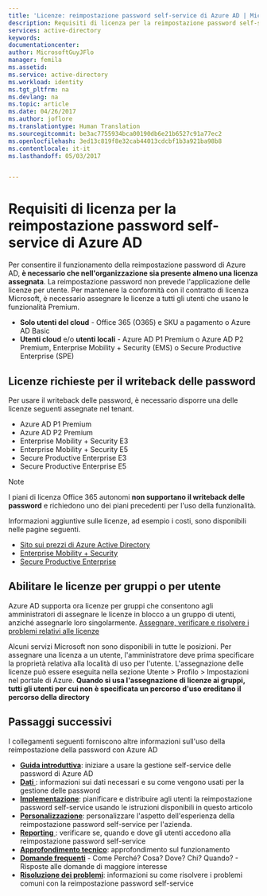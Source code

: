 ```yaml
---
title: 'Licenze: reimpostazione password self-service di Azure AD | Microsoft Docs'
description: Requisiti di licenza per la reimpostazione password self-service di Azure AD
services: active-directory
keywords: 
documentationcenter: 
author: MicrosoftGuyJFlo
manager: femila
ms.assetid: 
ms.service: active-directory
ms.workload: identity
ms.tgt_pltfrm: na
ms.devlang: na
ms.topic: article
ms.date: 04/26/2017
ms.author: joflore
ms.translationtype: Human Translation
ms.sourcegitcommit: be3ac7755934bca00190db6e21b6527c91a77ec2
ms.openlocfilehash: 3ed13c819f8e32cab44013cdcbf1b3a921ba98b8
ms.contentlocale: it-it
ms.lasthandoff: 05/03/2017


---
```

# <a name="licensing-requirements-for-azure-ad-self-service-password-reset"></a>Requisiti di licenza per la reimpostazione password self-service di Azure AD

Per consentire il funzionamento della reimpostazione password di Azure AD, **è necessario che nell'organizzazione sia presente almeno una licenza assegnata**. La reimpostazione password non prevede l'applicazione delle licenze per utente. Per mantenere la conformità con il contratto di licenza Microsoft, è necessario assegnare le licenze a tutti gli utenti che usano le funzionalità Premium.

* **Solo utenti del cloud** - Office 365 (O365) e SKU a pagamento o Azure AD Basic
* **Utenti cloud** e/o **utenti locali** - Azure AD P1 Premium o Azure AD P2 Premium, Enterprise Mobility + Security (EMS) o Secure Productive Enterprise (SPE)

## <a name="licenses-required-for-password-writeback"></a>Licenze richieste per il writeback delle password

Per usare il writeback delle password, è necessario disporre una delle licenze seguenti assegnate nel tenant.

* Azure AD P1 Premium
* Azure AD P2 Premium
* Enterprise Mobility + Security E3
* Enterprise Mobility + Security E5
* Secure Productive Enterprise E3
* Secure Productive Enterprise E5

> [!NOTE]
> I piani di licenza Office 365 autonomi **non supportano il writeback delle password** e richiedono uno dei piani precedenti per l'uso della funzionalità.

Informazioni aggiuntive sulle licenze, ad esempio i costi, sono disponibili nelle pagine seguenti.

* [Sito sui prezzi di Azure Active Directory](https://azure.microsoft.com/pricing/details/active-directory/)
* [Enterprise Mobility + Security](https://www.microsoft.com/cloud-platform/enterprise-mobility-security)
* [Secure Productive Enterprise](https://www.microsoft.com/secure-productive-enterprise/default.aspx)

## <a name="enable-group-or-user-based-licensing"></a>Abilitare le licenze per gruppi o per utente

Azure AD supporta ora licenze per gruppi che consentono agli amministratori di assegnare le licenze in blocco a un gruppo di utenti, anziché assegnarle loro singolarmente. [Assegnare, verificare e risolvere i problemi relativi alle licenze](active-directory-licensing-group-assignment-azure-portal.md#step-1-assign-the-required-licenses)

Alcuni servizi Microsoft non sono disponibili in tutte le posizioni. Per assegnare una licenza a un utente, l'amministratore deve prima specificare la proprietà relativa alla località di uso per l'utente. L'assegnazione delle licenze può essere eseguita nella sezione Utente > Profilo > Impostazioni nel portale di Azure. **Quando si usa l'assegnazione di licenze ai gruppi, tutti gli utenti per cui non è specificata un percorso d'uso ereditano il percorso della directory**

## <a name="next-steps"></a>Passaggi successivi

I collegamenti seguenti forniscono altre informazioni sull'uso della reimpostazione della password con Azure AD

* [**Guida introduttiva**](active-directory-passwords-getting-started.md): iniziare a usare la gestione self-service delle password di Azure AD 
* [**Dati** ](active-directory-passwords-data.md): informazioni sui dati necessari e su come vengono usati per la gestione delle password
* [**Implementazione**](active-directory-passwords-best-practices.md): pianificare e distribuire agli utenti la reimpostazione password self-service usando le istruzioni disponibili in questo articolo
* [**Personalizzazione**](active-directory-passwords-customize.md): personalizzare l'aspetto dell'esperienza della reimpostazione password self-service per l'azienda.
* [**Reporting** ](active-directory-passwords-reporting.md): verificare se, quando e dove gli utenti accedono alla reimpostazione password self-service
* [**Approfondimento tecnico**](active-directory-passwords-how-it-works.md): approfondimento sul funzionamento
* [**Domande frequenti**](active-directory-passwords-faq.md) - Come Perché? Cosa? Dove? Chi? Quando? - Risposte alle domande di maggiore interesse
* [**Risoluzione dei problemi**](active-directory-passwords-troubleshoot.md): informazioni su come risolvere i problemi comuni con la reimpostazione password self-service


